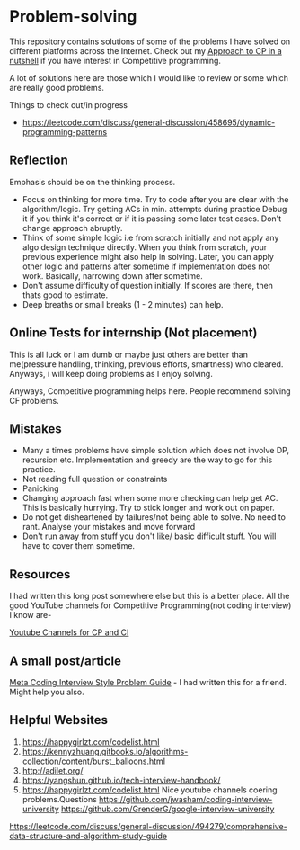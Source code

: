 # Problem-solving
This repository contains solutions of some of the problems I have solved on different platforms across the Internet.
Check out my [Approach to CP in a nutshell](https://github.com/sankalp1999/3rdSem-Data-Structures-Lab#some-thoughts---cp-related) if you have interest in Competitive programming.

A lot of solutions here are those which I would like to review or some which are really good problems.

Things to check out/in progress
- https://leetcode.com/discuss/general-discussion/458695/dynamic-programming-patterns

## Reflection
Emphasis should be on the thinking process.
- Focus on thinking for more time. Try to code after you are clear with the algorithm/logic. Try getting ACs in min. attempts during practice 
  Debug it if you think it's correct or if it is passing some later
test cases. Don't change approach abruptly.
- Think of some simple logic i.e from scratch initially and not apply any algo design technique directly. When you think from scratch, your previous experience might also help in solving. Later, you can apply other logic and patterns after sometime if implementation does not work. Basically, narrowing down after sometime.
- Don't assume difficulty of question initially. If scores are there, then thats good to estimate.
- Deep breaths or small breaks (1 - 2 minutes) can help.


## Online Tests for internship (Not placement)
This is all luck or I am dumb or maybe just others are better than me(pressure handling, thinking, previous efforts, smartness) who cleared. Anyways, i will keep doing problems as I enjoy solving.

Anyways, Competitive programming helps here. People recommend solving CF problems.

## Mistakes
- Many a times problems have simple solution which does not involve DP, recursion etc. Implementation and greedy are the way to go for this practice.
- Not reading full question or constraints
- Panicking
- Changing approach fast when some more checking can help get AC. This is basically hurrying. Try to stick longer and work out on paper.
- Do not get disheartened by failures/not being able to solve. No need to rant. Analyse your mistakes and move forward
- Don't run away from stuff you don't like/ basic difficult stuff. You will have to cover them sometime. 

## Resources

I had written this long post somewhere else but this is a better place.
All the good YouTube channels for Competitive Programming(not coding interview) I know are-

[Youtube Channels for CP and CI](YoutubeChannels.md)



## A small post/article
[Meta Coding Interview Style Problem Guide](https://docs.google.com/document/d/1Cl0PZh6MQcb9XgcmiBkUXcoY7ahi7hO5sSRqwfU16Mc/edit#) - I had written this for a friend. Might help you also.

## Helpful Websites  
1. https://happygirlzt.com/codelist.html
2. https://kennyzhuang.gitbooks.io/algorithms-collection/content/burst_balloons.html
3. http://adilet.org/
4. https://yangshun.github.io/tech-interview-handbook/
5. https://happygirlzt.com/codelist.html Nice youtube channels coering problems.Questions 
https://github.com/jwasham/coding-interview-university
https://github.com/GrenderG/google-interview-university

https://leetcode.com/discuss/general-discussion/494279/comprehensive-data-structure-and-algorithm-study-guide


